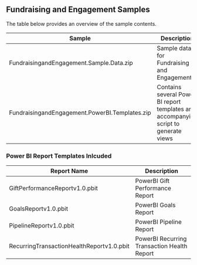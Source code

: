 ## Fundraising and Engagement Samples
The table below provides an overview of the sample contents.

| Sample | Description |
| - | - |
| FundraisingandEngagement.Sample.Data.zip | Sample data for Fundraising and Engagement |
| FundraisingandEngagement.PowerBI.Templates.zip | Contains several Power BI report templates and accompanying script to generate views |

### Power BI Report Templates Inlcuded

| Report Name | Description |
| - | - |
| GiftPerformanceReportv1.0.pbit | PowerBI Gift Performance Report |
| GoalsReportv1.0.pbit | PowerBI Goals Report |
| PipelineReportv1.0.pbit | PowerBI Pipeline Report |
| RecurringTransactionHealthReportv1.0.pbit | PowerBI Recurring Transaction Health Report |
